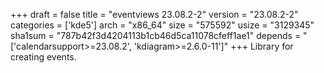 +++
draft = false
title = "eventviews 23.08.2-2"
version = "23.08.2-2"
categories = ['kde5']
arch = "x86_64"
size = "575592"
usize = "3129345"
sha1sum = "787b42f3d4204113b1cb46d5ca11078cfeff1ae1"
depends = "['calendarsupport>=23.08.2', 'kdiagram>=2.6.0-11']"
+++
Library for creating events.